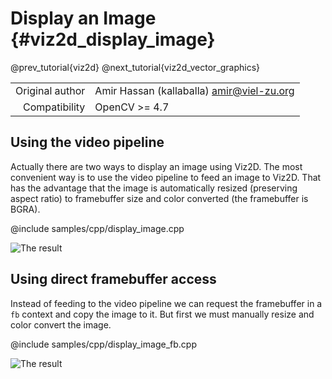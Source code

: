 # Display an Image {#viz2d_display_image}

@prev_tutorial{viz2d}
@next_tutorial{viz2d_vector_graphics}

|    |    |
| -: | :- |
| Original author | Amir Hassan (kallaballa) <amir@viel-zu.org> |
| Compatibility | OpenCV >= 4.7 |

## Using the video pipeline
Actually there are two ways to display an image using Viz2D. The most convenient way is to use the video pipeline to feed an image to Viz2D. That has the advantage that the image is automatically resized (preserving aspect ratio) to framebuffer size and color converted (the framebuffer is BGRA).

@include samples/cpp/display_image.cpp

![The result](doc/display_image.png)

## Using direct framebuffer access
Instead of feeding to the video pipeline we can request the framebuffer in a ```fb``` context and copy the image to it. But first we must manually resize and color convert the image.

@include samples/cpp/display_image_fb.cpp

![The result](doc/display_image_fb.png)
